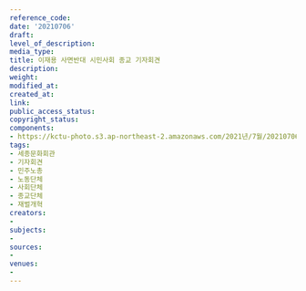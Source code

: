```yaml
---
reference_code: 
date: '20210706'
draft: 
level_of_description: 
media_type: 
title: 이재용 사면반대 시민사회 종교 기자회견
description: 
weight: 
modified_at: 
created_at: 
link: 
public_access_status: 
copyright_status: 
components:
- https://kctu-photo.s3.ap-northeast-2.amazonaws.com/2021년/7월/20210706-이재용+사면반대+시민사회+종교+기자회견_세종문화회관_기자회견_민주노총_노동단체_사회단체_종교단체_재벌개혁/_1D21332.jpg
tags:
- 세종문화회관
- 기자회견
- 민주노총
- 노동단체
- 사회단체
- 종교단체
- 재벌개혁
creators:
- 
subjects:
- 
sources:
- 
venues:
- 
---
```

